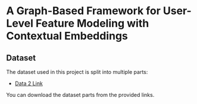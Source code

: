 # A Graph-Based Framework for User-Level Feature Modeling with Contextual Embeddings

## Dataset

The dataset used in this project is split into multiple parts:

- [Data 2 Link](https://drive.google.com/drive/folders/1zyCV7uzVAg2M9g0tNWncI6OHA8jOvt1e?usp=sharing)

You can download the dataset parts from the provided links.

